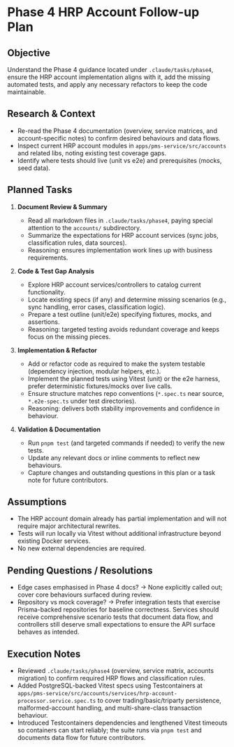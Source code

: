 # Phase 4 HRP Account Follow-up Plan

## Objective
Understand the Phase 4 guidance located under `.claude/tasks/phase4`, ensure the HRP account implementation aligns with it, add the missing automated tests, and apply any necessary refactors to keep the code maintainable.

## Research & Context
- Re-read the Phase 4 documentation (overview, service matrices, and account-specific notes) to confirm desired behaviours and data flows.
- Inspect current HRP account modules in `apps/pms-service/src/accounts` and related libs, noting existing test coverage gaps.
- Identify where tests should live (unit vs e2e) and prerequisites (mocks, seed data).

## Planned Tasks
1. **Document Review & Summary**
   - Read all markdown files in `.claude/tasks/phase4`, paying special attention to the `accounts/` subdirectory.
   - Summarize the expectations for HRP account services (sync jobs, classification rules, data sources).
   - Reasoning: ensures implementation work lines up with business requirements.

2. **Code & Test Gap Analysis**
   - Explore HRP account services/controllers to catalog current functionality.
   - Locate existing specs (if any) and determine missing scenarios (e.g., sync handling, error cases, classification logic).
   - Prepare a test outline (unit/e2e) specifying fixtures, mocks, and assertions.
   - Reasoning: targeted testing avoids redundant coverage and keeps focus on the missing pieces.

3. **Implementation & Refactor**
   - Add or refactor code as required to make the system testable (dependency injection, modular helpers, etc.).
   - Implement the planned tests using Vitest (unit) or the e2e harness, prefer deterministic fixtures/mocks over live calls.
   - Ensure structure matches repo conventions (`*.spec.ts` near source, `*.e2e-spec.ts` under test directories).
   - Reasoning: delivers both stability improvements and confidence in behaviour.

4. **Validation & Documentation**
   - Run `pnpm test` (and targeted commands if needed) to verify the new tests.
   - Update any relevant docs or inline comments to reflect new behaviours.
   - Capture changes and outstanding questions in this plan or a task note for future contributors.

## Assumptions
- The HRP account domain already has partial implementation and will not require major architectural rewrites.
- Tests will run locally via Vitest without additional infrastructure beyond existing Docker services.
- No new external dependencies are required.

## Pending Questions / Resolutions
- Edge cases emphasised in Phase 4 docs? → None explicitly called out; cover core behaviours surfaced during review.
- Repository vs mock coverage? → Prefer integration tests that exercise Prisma-backed repositories for baseline correctness. Services should receive comprehensive scenario tests that document data flow, and controllers still deserve small expectations to ensure the API surface behaves as intended.

## Execution Notes
- Reviewed `.claude/tasks/phase4` (overview, service matrix, accounts migration) to confirm required HRP flows and classification rules.
- Added PostgreSQL-backed Vitest specs using Testcontainers at `apps/pms-service/src/accounts/services/hrp-account-processor.service.spec.ts` to cover trading/basic/triparty persistence, malformed-account handling, and multi-share-class transaction behaviour.
- Introduced Testcontainers dependencies and lengthened Vitest timeouts so containers can start reliably; the suite runs via `pnpm test` and documents data flow for future contributors.

